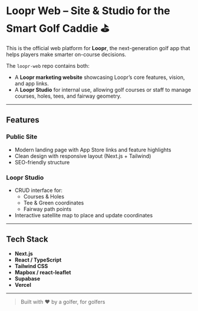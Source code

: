 # Loopr Web – Site & Studio for the Smart Golf Caddie ⛳

This is the official web platform for **Loopr**, the next-generation golf app that helps players make smarter on-course decisions.

The `loopr-web` repo contains both:

- A **Loopr marketing website** showcasing Loopr’s core features, vision, and app links.
- A **Loopr Studio** for internal use, allowing golf courses or staff to manage courses, holes, tees, and fairway geometry.

---

## Features

### Public Site

- Modern landing page with App Store links and feature highlights
- Clean design with responsive layout (Next.js + Tailwind)
- SEO-friendly structure

### Loopr Studio

- CRUD interface for:
  - Courses & Holes
  - Tee & Green coordinates
  - Fairway path points
- Interactive satellite map to place and update coordinates

---

## Tech Stack

- **Next.js**
- **React / TypeScript**
- **Tailwind CSS**
- **Mapbox / react-leaflet**
- **Supabase**
- **Vercel**

---

> Built with ❤️ by a golfer, for golfers
